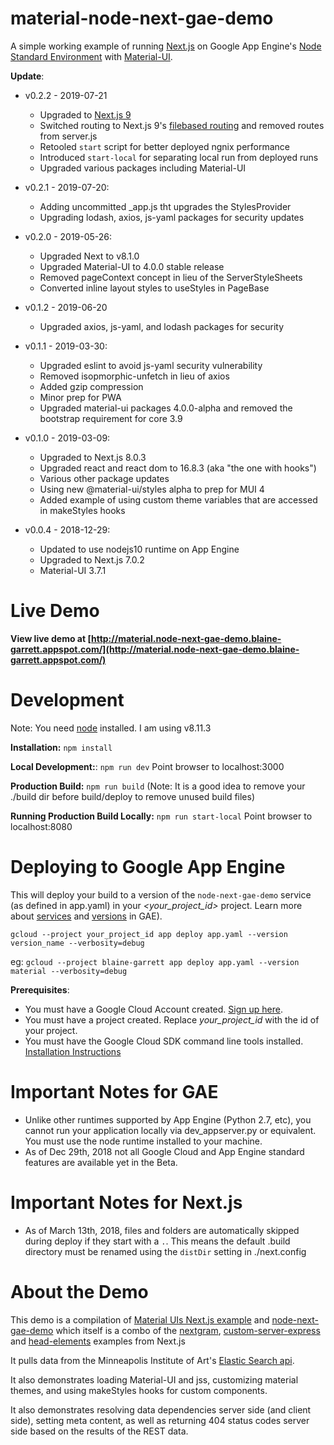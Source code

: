 # material-node-next-gae-demo
A simple working example of running [Next.js](https://nextjs.org/) on Google App Engine's [Node Standard Environment](https://cloud.google.com/appengine/docs/standard/nodejs/) with [Material-UI](http://material-ui.com).

**Update**:
* v0.2.2 - 2019-07-21
  * Upgraded to [Next.js 9](https://nextjs.org/blog/next-9)
  * Switched routing to Next.js 9's [filebased routing](https://github.com/zeit/next.js#dynamic-routing) and removed routes from server.js
  * Retooled `start` script for better deployed ngnix performance
  * Introduced `start-local` for separating local run from deployed runs
  * Upgraded various packages including Material-UI

* v0.2.1 - 2019-07-20:
  * Adding uncommitted \_app.js tht upgrades the StylesProvider
  * Upgrading lodash, axios, js-yaml packages for security updates

* v0.2.0 - 2019-05-26:
  * Upgraded Next to v8.1.0
  * Upgraded Material-UI to 4.0.0 stable release
  * Removed pageContext concept in lieu of the ServerStyleSheets
  * Converted inline layout styles to useStyles in PageBase

* v0.1.2 - 2019-06-20
  * Upgraded axios, js-yaml, and lodash packages for security

* v0.1.1 - 2019-03-30:
  * Upgraded eslint to avoid js-yaml security vulnerability
  * Removed isopmorphic-unfetch in lieu of axios
  * Added gzip compression
  * Minor prep for PWA
  * Upgraded material-ui packages 4.0.0-alpha and removed the bootstrap requirement for core 3.9

* v0.1.0 - 2019-03-09:
  * Upgraded to Next.js 8.0.3
  * Upgraded react and react dom to 16.8.3 (aka "the one with hooks")
  * Various other package updates
  * Using new @material-ui/styles alpha to prep for MUI 4
  * Added example of using custom theme variables that are accessed in makeStyles hooks

* v0.0.4 - 2018-12-29:
  * Updated to use nodejs10 runtime on App Engine
  * Upgraded to Next.js 7.0.2
  * Material-UI 3.7.1

# Live Demo
**View live demo at [http://material.node-next-gae-demo.blaine-garrett.appspot.com/](http://material.node-next-gae-demo.blaine-garrett.appspot.com/)**


# Development
Note: You need [node](https://nodejs.org) installed. I am using v8.11.3

**Installation:** `npm install`

**Local Development:**: `npm run dev` Point browser to localhost:3000

**Production Build:** `npm run build` (Note: It is a good idea to remove your ./build dir before build/deploy to remove unused build files)

**Running Production Build Locally:** `npm run start-local` Point browser to localhost:8080


# Deploying to Google App Engine
This will deploy your build to a version of the `node-next-gae-demo` service (as defined in app.yaml) in your *<your_project_id>* project. Learn more about [services](https://cloud.google.com/appengine/docs/standard/python/microservices-on-app-engine) and [versions](https://cloud.google.com/appengine/docs/admin-api/deploying-apps) in GAE).

`gcloud --project your_project_id app deploy app.yaml --version version_name --verbosity=debug`

eg: `gcloud --project blaine-garrett app deploy app.yaml --version material --verbosity=debug`


**Prerequisites**:
* You must have a Google Cloud Account created. [Sign up here](https://cloud.google.com/).
* You must have a project created. Replace *your_project_id* with the id of your project.
* You must have the Google Cloud SDK command line tools installed. [Installation Instructions](https://cloud.google.com/sdk/)

# Important Notes for GAE
* Unlike other runtimes supported by App Engine (Python 2.7, etc), you cannot run your application locally via dev_appserver.py or equivalent. You must use the node runtime installed to your machine.
* As of Dec 29th, 2018 not all Google Cloud and App Engine standard features are available yet in the Beta.

# Important Notes for Next.js
* As of March 13th, 2018, files and folders are automatically skipped during deploy if they start with a `.`. This means the default .build directory must be renamed using the `distDir` setting in ./next.config

# About the Demo
This demo is a compilation of [Material UIs Next.js example](https://github.com/mui-org/material-ui/tree/v1-beta/examples/nextjs) and [node-next-gae-demo](https://github.com/blainegarrett/node-next-gae-demo) which itself is a combo of the [nextgram](https://github.com/now-examples/nextgram), [custom-server-express](https://github.com/zeit/next.js/tree/master/examples/custom-server-express) and [head-elements](https://github.com/zeit/next.js/tree/master/examples/head-elements) examples from Next.js

It pulls data from the Minneapolis Institute of Art's [Elastic Search api](https://github.com/artsmia/collection-elasticsearch).

It also demonstrates loading Material-UI and jss, customizing material themes, and using makeStyles hooks for custom components.

It also demonstrates resolving data dependencies server side (and client side), setting meta content, as well as returning 404 status codes server side based on the results of the REST data.
